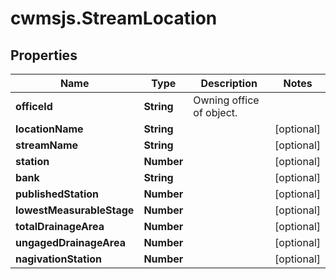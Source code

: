 # cwmsjs.StreamLocation

## Properties

Name | Type | Description | Notes
------------ | ------------- | ------------- | -------------
**officeId** | **String** | Owning office of object. | 
**locationName** | **String** |  | [optional] 
**streamName** | **String** |  | [optional] 
**station** | **Number** |  | [optional] 
**bank** | **String** |  | [optional] 
**publishedStation** | **Number** |  | [optional] 
**lowestMeasurableStage** | **Number** |  | [optional] 
**totalDrainageArea** | **Number** |  | [optional] 
**ungagedDrainageArea** | **Number** |  | [optional] 
**nagivationStation** | **Number** |  | [optional] 


